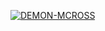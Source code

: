 <a href="https://github.com/M-cross1/Spider.man1/fork"><img title="DEMON-MCROSS" src="https://img.shields.io/badge/FORK DEMON-MCROSS-h?color=black&style=for-the-badge&logo=stackshare"></a>
